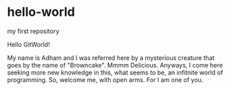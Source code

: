 # hello-world
my first repository

Hello GitWorld!

My name is Adham and I was referred here by a mysterious creature that goes by the name of "Browncake". Mmmm Delicious. Anyways, I come here seeking more new knowledge in this, what seems to be, an infitnite world of programming. 
So, welcome me, with open arms. For I am one of you.
